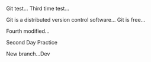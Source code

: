 Git test...
Third time test...

Git is a distributed version control software...
Git is free...


Fourth modified...

Second Day Practice

New branch...Dev

